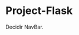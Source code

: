 # Project-Flask

Decidir NavBar.

<!-- <!DOCTYPE html>
<html lang="en">

<head>
    <meta charset="UTF-8">
    <meta http-equiv="X-UA-Compatible" content="IE=edge">
    <meta name="viewport" content="width=device-width, initial-scale=1.0">
    <title>Document</title>
</head>

<body>
    <form action="">
        <p>Homepage</p>
        <input type="text" id="nome" name="nome" placeholder="Nome:" autocomplete="on">
        <br>
        <p></p>
        <input type="button" value="Enviar" onclick="teste()">
    </form>
</body>


</html> -->
<!-- <script>
    function teste() {

        var name = document.getElementById("nome").value;

        var mensagem = "";
        if (name == "") {
            mensagem =
                mensagem +
                "\n Para prosseguir preencha todos os campos abaixo: \n Nome \n";
        }

        if (mensagem != "") {
            alert(mensagem);
        } else {
            alert("Cadastrado com Sucesso!!");
            var input = document.getElementById("nome");
            var texto = input.value;

            window.location.href = ('/users/' + texto)
        }


    }
</script> -->
